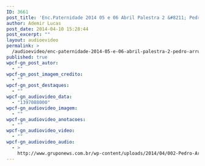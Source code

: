 ```yaml
---
ID: 3661
post_title: 'Enc.Paternidade 2014 05 e 06 Abril Palestra 2 &#8211; Pedro Arruda'
author: Ademir Lucas
post_date: 2014-04-10 15:28:44
post_excerpt: ""
layout: audioevideo
permalink: >
  /audioevideo/enc-paternidade-2014-05-e-06-abril-palestra-2-pedro-arruda
published: true
wpcf-gn_post_autor:
  - ""
wpcf-gn_post_imagem_credito:
  - ""
wpcf-gn_post_destaques:
  - ""
wpcf-gn_audiovideo_data:
  - "1397088000"
wpcf-gn_audiovideo_imagem:
  - ""
wpcf-gn_audiovideo_anotacoes:
  - ""
wpcf-gn_audiovideo_video:
  - ""
wpcf-gn_audiovideo_audio:
  - >
    http://www.gruponews.com.br/wp-content/uploads/2014/04/002-Pedro-Arruda-Manhã-Sabado-parte-2.mp3
---
```

